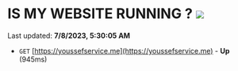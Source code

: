 # IS MY WEBSITE RUNNING ? [![](https://img.shields.io/static/v1?label=Sponsor&message=%E2%9D%A4&logo=GitHub&color=%23fe8e86)](https://github.com/sponsors/<username>)

Last updated: **7/8/2023, 5:30:05 AM**

- `GET` [https://youssefservice.me](https://youssefservice.me) - **Up** (945ms)
